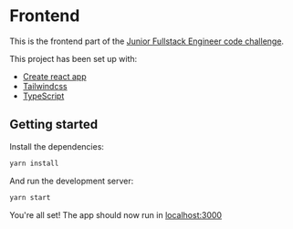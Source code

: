 # Frontend

This is the frontend part of the [Junior Fullstack Engineer code challenge](../Readme.md).

This project has been set up with:

- [Create react app](https://create-react-app.dev)
- [Tailwindcss](https://tailwindcss.com)
- [TypeScript](https://www.typescriptlang.org)

## Getting started

Install the dependencies:

```bash
yarn install
```

And run the development server:

```bash
yarn start
```

You're all set! The app should now run in [localhost:3000](http://localhost:3000)
